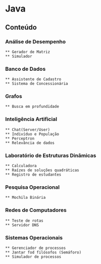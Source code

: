 # Java

## Conteúdo

  ### Análise de Desempenho
    ** Gerador de Matriz
    ** Simulador
    
  ### Banco de Dados
    ** Assistente de Cadastro
    ** Sistema de Concessionária
    
  ### Grafos
    ** Busca em profundidade
    
  ### Inteligência Artificial
    ** Chat(Server/User)
    ** Indivíduo e População
    ** Perceptron
    ** Relevância de dados
    
  ### Laboratório de Estruturas Dinâmicas
    ** Calculadora
    ** Raízes de soluções quadráticas
    ** Registro de estudantes
    
  ### Pesquisa Operacional
    ** Mochila Binária
   
  ### Redes de Computadores
    ** Teste de rotas
    ** Servidor DNS
    
  ### Sistemas Operacionais
    ** Gerenciador de processos
    ** Jantar fod filósofos (Semáforo)
    ** Simulador de processos
